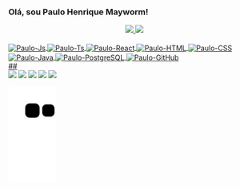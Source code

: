 ### Olá, sou Paulo Henrique Mayworm!
<div align="center">
  <a href="https://github.com/paulomayworm">
  <img height="180em" src="https://github-readme-stats.vercel.app/api?username=paulomayworm&show_icons=true&theme=dracula&include_all_commits=true&count_private=true"/>
  <img height="180em" src="https://github-readme-stats.vercel.app/api/top-langs/?username=paulomayworm&layout=compact&langs_count=7&theme=dracula"/>
</div>
<div style="display: inline_block"><br>
  <img align="center" alt="Paulo-Js" height="30" width="40" src="https://raw.githubusercontent.com/devicons/devicon/master/icons/javascript/javascript-plain .svg">
  <img align="center" alt="Paulo-Ts" height="30" width="40" src="https://raw.githubusercontent.com/devicons/devicon/master/icons/typescript/typescript-plain .svg">
  <img align="center" alt="Paulo-React" height="30" width="40" src="https://raw.githubusercontent.com/devicons/devicon/master/icons/react/react-original .svg">
  <img align="center" alt="Paulo-HTML" height="30" width="40" src="https://raw.githubusercontent.com/devicons/devicon/master/icons/html5/html5-original .svg">
  <img align="center" alt="Paulo-CSS" height="30" width="40" src="https://raw.githubusercontent.com/devicons/devicon/master/icons/css3/css3-original .svg">
  <img align="center" alt="Paulo-Java" height="30" width="40" src="https://cdn.jsdelivr.net/gh/devicons/devicon/icons/adonisjs/adonisjs-original.svg">
  <img align="center" alt="Paulo-PostgreSQL" height="30" width="40" src="https://cdn.jsdelivr.net/gh/devicons/devicon/icons/adonisjs/adonisjs-original.svg">
  <img align="center" alt="Paulo-GitHub" height="30" width="40" src="https://cdn.jsdelivr.net/gh/devicons/devicon/icons/adonisjs/adonisjs-original.svg">
</div>
##
<div>
  <a href="https://www.instagram.com/paulohsmayworm" target="_blank"><img src="https://img.shields.io/badge/-Instagram-%23E4405F?style=for-the- badge&logo=instagram&logoColor=white" target="_blank"></a>
  <a href = "paulohenriquedasilvamayworm@gmail.com"><img src="https://img.shields.io/badge/-Gmail-%23333?style=for-the-badge&logo=gmail&logoColor=white" alvo ="_blank"></a>
<a href = "ph_mayworm@hotmail.com"><img src="https://img.shields.io/badge/Microsoft_Outlook-0078D4?style=for-the-badge&logo=microsoft-outlook&logoColor=white"></a>
  <a href="https://www.linkedin.com/in/paulo-henrique-mayworm-85b972181/" target="_blank"><img src="https://img.shields.io/badge/-LinkedIn-% 230077B5?style=for-the-badge&logo=linkedin&logoColor=white" target="_blank"></a>
 <a href="https://wa.me/5524993129783" target="_blank"><img src="https://img.shields.io/badge/WhatsApp-25D366?style=for-the-badge&logo=whatsapp&logoColor=white"></a>
  
   ![Animação de cobra](https://github.com/rafaballerini/rafaballerini/blob/output/github-contribution-grid-snake.svg)
  
</div>
